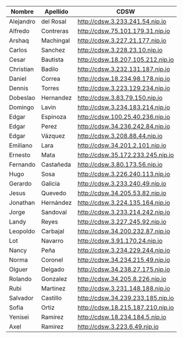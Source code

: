 | Nombre    | Apellido  | CDSW                              |
|-----------|-----------|-----------------------------------|
| Alejandro | del Rosal | http://cdsw.3.233.241.54.nip.io   |
| Alfredo   | Contreras | http://cdsw.75.101.179.31.nip.io  |
| Arshaq    | Machingal | http://cdsw.3.227.21.177.nip.io   |
| Carlos    | Sanchez   | http://cdsw.3.228.23.10.nip.io    |
| Cesar     | Bautista  | http://cdsw.18.207.105.212.nip.io |
| Christian | Badilo    | http://cdsw.3.232.131.187.nip.io  |
| Daniel    | Correa    | http://cdsw.18.234.98.178.nip.io  |
| Dennis    | Torres    | http://cdsw.3.223.129.234.nip.io  |
| Dobeslao  | Hernandez | http://cdsw.3.83.79.150.nip.io    |
| Domingo   | Lavin     | http://cdsw.3.234.183.214.nip.io  |
| Edgar     | Espinoza  | http://cdsw.100.25.40.236.nip.io  |
| Edgar     | Perez     | http://cdsw.34.236.242.84.nip.io  |
| Edgar     | Vázquez   | http://cdsw.3.208.88.44.nip.io    |
| Emiliano  | Lara      | http://cdsw.34.201.2.101.nip.io   |
| Ernesto   | Mata      | http://cdsw.35.172.233.245.nip.io |
| Fernando  | Castañeda | http://cdsw.3.80.173.56.nip.io    |
| Hugo      | Sosa      | http://cdsw.3.226.240.113.nip.io  |
| Gerardo   | Galicia   | http://cdsw.3.233.240.49.nip.io   |
| Jesus     | Quevedo   | http://cdsw.34.205.53.82.nip.io   |
| Jonathan  | Hernández | http://cdsw.3.224.135.164.nip.io  |
| Jorge     | Sandoval  | http://cdsw.3.233.214.242.nip.io  |
| Landy     | Reyes     | http://cdsw.3.227.245.92.nip.io   |
| Leopoldo  | Carbajal  | http://cdsw.34.200.232.87.nip.io  |
| Lot       | Navarro   | http://cdsw.3.91.170.24.nip.io    |
| Nancy     | Peña      | http://cdsw.3.234.229.244.nip.io  |
| Norma     | Coronel   | http://cdsw.34.234.215.49.nip.io  |
| Olguer    | Delgado   | http://cdsw.34.238.27.175.nip.io  |
| Rolando   | Gonzalez  | http://cdsw.34.205.8.226.nip.io   |
| Rubi      | Martinez  | http://cdsw.3.231.148.188.nip.io  |
| Salvador  | Castillo  | http://cdsw.34.239.233.185.nip.io |
| Sofia     | Ortiz     | http://cdsw.18.215.187.210.nip.io |
| Yenisei   | Ramírez   | http://cdsw.18.234.184.5.nip.io   |
| Axel      | Ramirez   | http://cdsw.3.223.6.49.nip.io     |
